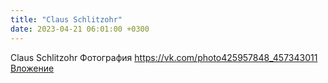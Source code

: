 ```yaml
---
title: "Claus Schlitzohr"
date: 2023-04-21 06:01:00 +0300
---
```


Claus Schlitzohr
Фотография
<a class="vk-attach" href="https://vk.com/photo425957848_457343011">https://vk.com/photo425957848_457343011</a>
<a class="vk-attach" href="https://vk.com/photo425957848_457343011">Вложение</a>
